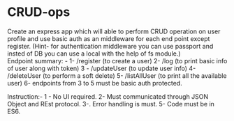 # CRUD-ops

Create an express app which will able to perform CRUD operation on user profile and use basic auth as an middleware for each end point except register.
(Hint- for authentication middleware you can use passport and insted of DB you can use a local with the help of fs module.)  
Endpoint summary: -
1- /register (to create a user)
2- /log (to print basic info of user along with token)
3 - /updateUser (to update user info)
4- /deleteUser (to perform a soft delete)
5- /listAllUser (to print all the available user)
6- endpoints from 3 to 5 must be basic auth protected.

Instruction:-
1 - No UI required.
2- Must communicated through JSON Object and REst protocol.
3-. Error handling is must.
5- Code must be in ES6.
